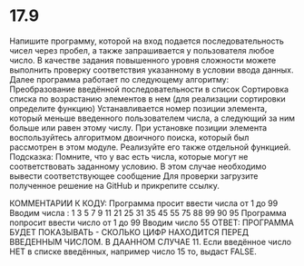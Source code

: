 # 17.9
  Напишите программу, которой на вход подается последовательность чисел через пробел, а также запрашивается у пользователя любое число.
В качестве задания повышенного уровня сложности можете выполнить проверку соответствия указанному в условии ввода данных.
Далее программа работает по следующему алгоритму:
Преобразование введённой последовательности в список
Сортировка списка по возрастанию элементов в нем (для реализации сортировки определите функцию)
Устанавливается номер позиции элемента, который меньше введенного пользователем числа, а следующий за ним больше или равен этому числу.
При установке позиции элемента воспользуйтесь алгоритмом двоичного поиска, который был рассмотрен в этом модуле. Реализуйте его также отдельной функцией.
  Подсказка: Помните, что у вас есть числа, которые могут не соответствовать заданному условию. В этом случае необходимо вывести соответствующее сообщение
Для проверки загрузите полученное решение на GitHub и прикрепите ссылку.

КОММЕНТАРИИ К КОДУ:
Программа просит ввести числа от 1 до 99
Вводим числа : 1 3 5 7 9 11 21 25 31 35 45 55 75 88 99 90 95
Программа попросит ввести число от 1 до 99
Вводим число 55
ОТВЕТ: ПРОГРАММА БУДЕТ ПОКАЗЫВАТЬ - СКОЛЬКО ЦИФР НАХОДИТСЯ ПЕРЕД ВВЕДЕННЫМ ЧИСЛОМ. В ДААННОМ СЛУЧАЕ 11.
Если введённое число НЕТ в списке введённых, например число 15 то, выдаст FALSE.
